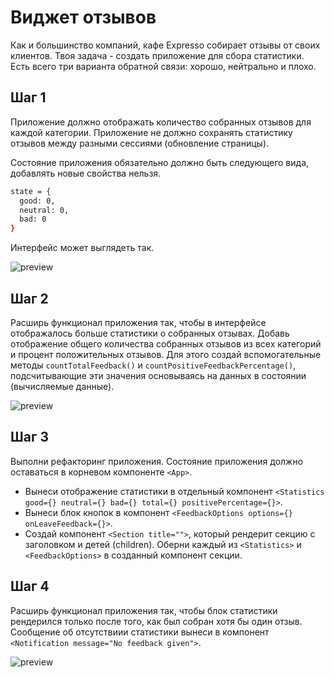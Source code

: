 # Виджет отзывов

Как и большинство компаний, кафе Expresso собирает отзывы от своих клиентов. Твоя задача - создать
приложение для сбора статистики. Есть всего три варианта обратной связи: хорошо, нейтрально и плохо.

## Шаг 1

Приложение должно отображать количество собранных отзывов для каждой категории. Приложение не должно
сохранять статистику отзывов между разными сессиями (обновление страницы).

Состояние приложения обязательно должно быть следующего вида, добавлять новые свойства нельзя.

```bash
state = {
  good: 0,
  neutral: 0,
  bad: 0
}
```

Интерфейс может выглядеть так.

![preview](./mockup/step-1.png)

## Шаг 2

Расширь функционал приложения так, чтобы в интерфейсе отображалось больше статистики о собранных
отзывах. Добавь отображение общего количества собранных отзывов из всех категорий и процент
положительных отзывов. Для этого создай вспомогательные методы `countTotalFeedback()` и
`countPositiveFeedbackPercentage()`, подсчитывающие эти значения основываясь на данных в состоянии
(вычисляемые данные).

![preview](./mockup/step-2.png)

## Шаг 3

Выполни рефакторинг приложения. Состояние приложения должно оставаться в корневом компоненте
`<App>`.

- Вынеси отображение статистики в отдельный компонент
  `<Statistics good={} neutral={} bad={} total={} positivePercentage={}>`.
- Вынеси блок кнопок в компонент `<FeedbackOptions options={} onLeaveFeedback={}>`.
- Создай компонент `<Section title="">`, который рендерит секцию с заголовком и детей (children).
  Оберни каждый из `<Statistics>` и `<FeedbackOptions>` в созданный компонент секции.

## Шаг 4

Расширь функционал приложения так, чтобы блок статистики рендерился только после того, как был
собран хотя бы один отзыв. Сообщение об отсутствиии статистики вынеси в компонент
`<Notification message="No feedback given">`.

![preview](./mockup/preview.gif)
